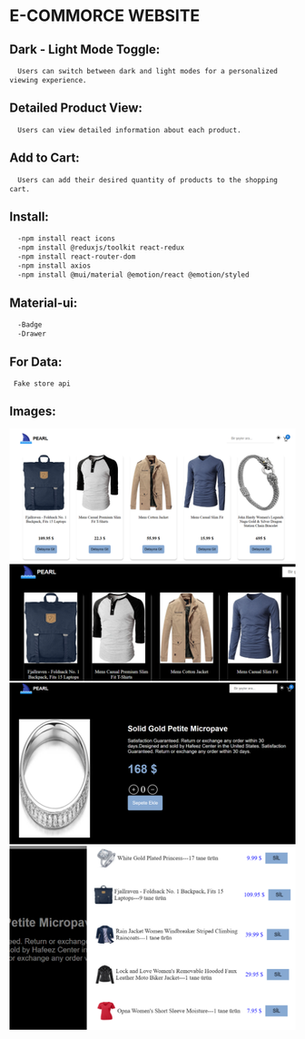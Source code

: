# E-COMMORCE WEBSITE
   ## Dark - Light Mode Toggle:
      Users can switch between dark and light modes for a personalized viewing experience.
      
   ## Detailed Product View:
      Users can view detailed information about each product.
      
   ## Add to Cart:
      Users can add their desired quantity of products to the shopping cart.

  ## Install:
      -npm install react icons
      -npm install @reduxjs/toolkit react-redux
      -npm install react-router-dom
      -npm install axios
      -npm install @mui/material @emotion/react @emotion/styled

  ## Material-ui:
      -Badge
      -Drawer

  ## For Data:
     Fake store api 
     
  ## Images:

![1](https://github.com/inci1kabak/e-commerce-website/blob/main/Ekran%20g%C3%B6r%C3%BCnt%C3%BCs%C3%BC%202024-12-26%20151359.png?raw=true)
![2](https://github.com/inci1kabak/e-commerce-website/blob/main/Ekran%20g%C3%B6r%C3%BCnt%C3%BCs%C3%BC%202024-12-26%20151424.png?raw=true)
![3](https://github.com/inci1kabak/e-commerce-website/blob/main/Ekran%20g%C3%B6r%C3%BCnt%C3%BCs%C3%BC%202024-12-26%20151509.png?raw=true)
![4](https://github.com/inci1kabak/e-commerce-website/blob/main/Ekran%20g%C3%B6r%C3%BCnt%C3%BCs%C3%BC%202024-12-26%20151603.png?raw=true)
















